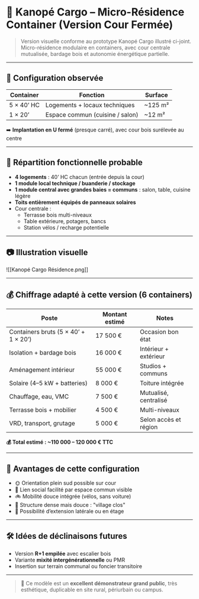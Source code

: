 # 🏡 Kanopé Cargo – Micro-Résidence Container (Version Cour Fermée)

> Version visuelle conforme au prototype Kanopé Cargo illustré ci-joint.  
> Micro-résidence modulaire en containers, avec cour centrale mutualisée, bardage bois et autonomie énergétique partielle.

---

## 🧩 Configuration observée

| Container         | Fonction                         | Surface |
|------------------|----------------------------------|---------|
| 5 × 40’ HC       | Logements + locaux techniques    | ~125 m² |
| 1 × 20’          | Espace commun (cuisine / salon)  | ~12 m²  |

➡️ **Implantation en U fermé** (presque carré), avec cour bois surélevée au centre

---

## 📐 Répartition fonctionnelle probable

- **4 logements** : 40’ HC chacun (entrée depuis la cour)
- **1 module local technique / buanderie / stockage**
- **1 module central avec grandes baies = communs** : salon, table, cuisine légère
- **Toits entièrement équipés de panneaux solaires**
- Cour centrale :
  - Terrasse bois multi-niveaux
  - Table extérieure, potagers, bancs
  - Station vélos / recharge potentielle

---

## 📷 Illustration visuelle

![[Kanopé Cargo Résidence.png]]

---

## 💰 Chiffrage adapté à cette version (6 containers)

| Poste                        | Montant estimé     | Notes |
|-----------------------------|---------------------|-------|
| Containers bruts (5 × 40’ + 1 × 20’) | 17 500 €        | Occasion bon état |
| Isolation + bardage bois    | 16 000 €            | Intérieur + extérieur |
| Aménagement intérieur       | 55 000 €            | Studios + communs |
| Solaire (4–5 kW + batteries) | 8 000 €             | Toiture intégrée |
| Chauffage, eau, VMC         | 7 500 €             | Mutualisé, centralisé |
| Terrasse bois + mobilier    | 4 500 €             | Multi-niveaux |
| VRD, transport, grutage     | 5 000 €             | Selon accès et région |

**💰 Total estimé : ~110 000 – 120 000 € TTC**

---

## 🌱 Avantages de cette configuration

- 🌞 Orientation plein sud possible sur cour
- 💬 Lien social facilité par espace commun visible
- 🚲 Mobilité douce intégrée (vélos, sans voiture)
- 🧱 Structure dense mais douce : "village clos"
- 🧩 Possibilité d’extension latérale ou en étage

---

## 🛠️ Idées de déclinaisons futures

- Version **R+1 empilée** avec escalier bois
- Variante **mixité intergénérationnelle** ou PMR
- Insertion sur terrain communal ou foncier transitoire

---

> 🔁 Ce modèle est un **excellent démonstrateur grand public**, très esthétique, duplicable en site rural, périurbain ou campus.

